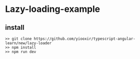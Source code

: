 # Lazy-loading-example

## install

```
>> git clone https://github.com/yiooxir/typescript-angular-learn/new/lazy-loader
>> npm install
>> npm run dev
